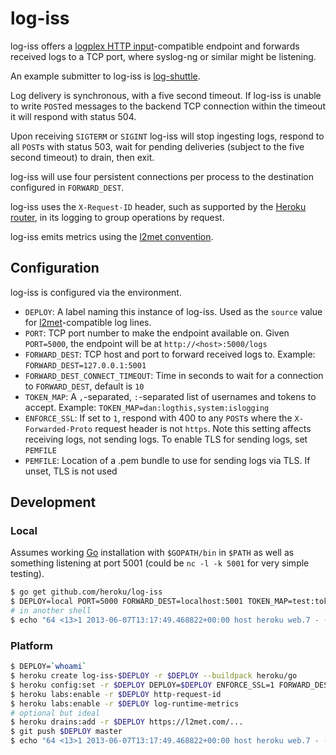 # log-iss

log-iss offers a
[logplex HTTP input](https://github.com/heroku/logplex/blob/master/doc/README.http_input.md)-compatible
endpoint and forwards received logs to a TCP port, where syslog-ng or similar
might be listening.

An example submitter to log-iss is [log-shuttle](http://github.com/heroku/log-shuttle).

Log delivery is synchronous, with a five second timeout. If log-iss is unable to
write `POST`ed messages to the backend TCP connection within the timeout it will
respond with status 504.

Upon receiving `SIGTERM` or `SIGINT` log-iss will stop ingesting logs, respond to
all `POST`s with status 503, wait for pending deliveries (subject to the five
second timeout) to drain, then exit.

log-iss will use four persistent connections per process to the destination
configured in `FORWARD_DEST`.

log-iss uses the `X-Request-ID` header, such as supported by the
[Heroku router](https://devcenter.heroku.com/articles/http-request-id), in its logging
to group operations by request.

log-iss emits metrics using the [l2met convention](https://github.com/ryandotsmith/l2met/wiki/Usage#logging-convention).

## Configuration

log-iss is configured via the environment.

* `DEPLOY`: A label naming this instance of log-iss. Used as the `source` value for [l2met](https://github.com/ryandotsmith/l2met/wiki/Usage#logging-convention)-compatible log lines.
* `PORT`: TCP port number to make the endpoint available on. Given `PORT=5000`, the endpoint will be at `http://<host>:5000/logs`
* `FORWARD_DEST`: TCP host and port to forward received logs to. Example: `FORWARD_DEST=127.0.0.1:5001`
* `FORWARD_DEST_CONNECT_TIMEOUT`: Time in seconds to wait for a connection to `FORWARD_DEST`, default is `10`
* `TOKEN_MAP`: A `,`-separated, `:`-separated list of usernames and tokens to accept. Example: `TOKEN_MAP=dan:logthis,system:islogging`
* `ENFORCE_SSL`: If set to `1`, respond with 400 to any `POST`s where the `X-Forwarded-Proto` request header is not `https`. Note this setting affects receiving logs, not sending logs. To enable TLS for sending logs, set `PEMFILE`
* `PEMFILE`: Location of a .pem bundle to use for sending logs via TLS. If unset, TLS is not used

## Development

### Local

Assumes working [Go](http://golang.org/doc/install) installation with
`$GOPATH/bin` in `$PATH` as well as something listening at port 5001 (could be
`nc -l -k 5001` for very simple testing).

```bash
$ go get github.com/heroku/log-iss
$ DEPLOY=local PORT=5000 FORWARD_DEST=localhost:5001 TOKEN_MAP=test:token log-iss
# in another shell
$ echo "64 <13>1 2013-06-07T13:17:49.468822+00:00 host heroku web.7 - - hi" | curl -v -u test:token -H "Content-Type: application/logplex-1" --data-binary @/dev/stdin http://localhost:5000/logs
```

### Platform

```bash
$ DEPLOY=`whoami`
$ heroku create log-iss-$DEPLOY -r $DEPLOY --buildpack heroku/go
$ heroku config:set -r $DEPLOY DEPLOY=$DEPLOY ENFORCE_SSL=1 FORWARD_DEST=my-syslog-host.com:601 TOKEN_MAP=syslog:$(openssl rand -hex 20)
$ heroku labs:enable -r $DEPLOY http-request-id
$ heroku labs:enable -r $DEPLOY log-runtime-metrics
# optional but ideal
$ heroku drains:add -r $DEPLOY https://l2met.com/...
$ git push $DEPLOY master
$ echo "64 <13>1 2013-06-07T13:17:49.468822+00:00 host heroku web.7 - - hi" | curl -v -u syslog:<generated token> -H "Content-Type: application/logplex-1" --data-binary @/dev/stdin https://log-iss-$DEPLOY.herokuapp.com/logs
```
